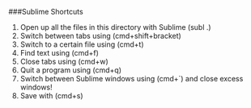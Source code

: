 ###Sublime Shortcuts 

1. Open up all the files in this directory with Sublime (subl .)
2. Switch between tabs using (cmd+shift+bracket)
3. Switch to a certain file using (cmd+t)
4. Find text using (cmd+f)
5. Close tabs using (cmd+w)
6. Quit a program using (cmd+q)
7. Switch between Sublime windows using (cmd+`) and close excess windows!
8. Save with (cmd+s)